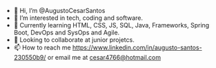 - 👋 Hi, I’m @AugustoCesarSantos
- 👀 I’m interested in tech, coding and software.
- 🌱 Currently learning HTML, CSS, JS, SQL, Java, Frameworks, Spring Boot, DevOps and SysOps and Agile.
- 💞️ Looking to collaborate at junior projetcs.
- 📫 How to reach me https://www.linkedin.com/in/augusto-santos-230550b9/ or email me at cesar4766@hotmail.com
